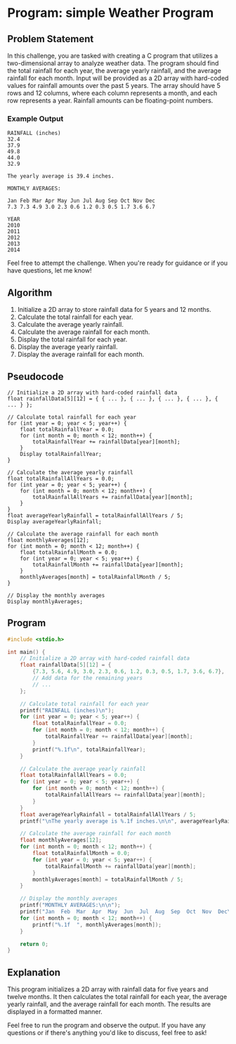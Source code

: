 # Program: simple Weather Program

## Problem Statement

In this challenge, you are tasked with creating a C program that utilizes a two-dimensional array to analyze weather
data. The program should find the total rainfall for each year, the average yearly rainfall, and the average rainfall
for each month. Input will be provided as a 2D array with hard-coded values for rainfall amounts over the past 5 years.
The array should have 5 rows and 12 columns, where each column represents a month, and each row represents a year.
Rainfall amounts can be floating-point numbers.

### Example Output

```plaintext
RAINFALL (inches)
32.4
37.9
49.8
44.0
32.9

The yearly average is 39.4 inches.

MONTHLY AVERAGES:

Jan Feb Mar Apr May Jun Jul Aug Sep Oct Nov Dec
7.3 7.3 4.9 3.0 2.3 0.6 1.2 0.3 0.5 1.7 3.6 6.7

YEAR
2010
2011
2012
2013
2014
```

Feel free to attempt the challenge. When you're ready for guidance or if you have questions, let me know!

## Algorithm

1. Initialize a 2D array to store rainfall data for 5 years and 12 months.
2. Calculate the total rainfall for each year.
3. Calculate the average yearly rainfall.
4. Calculate the average rainfall for each month.
5. Display the total rainfall for each year.
6. Display the average yearly rainfall.
7. Display the average rainfall for each month.

## Pseudocode

```plaintext
// Initialize a 2D array with hard-coded rainfall data
float rainfallData[5][12] = { { ... }, { ... }, { ... }, { ... }, { ... } };

// Calculate total rainfall for each year
for (int year = 0; year < 5; year++) {
    float totalRainfallYear = 0.0;
    for (int month = 0; month < 12; month++) {
        totalRainfallYear += rainfallData[year][month];
    }
    Display totalRainfallYear;
}

// Calculate the average yearly rainfall
float totalRainfallAllYears = 0.0;
for (int year = 0; year < 5; year++) {
    for (int month = 0; month < 12; month++) {
        totalRainfallAllYears += rainfallData[year][month];
    }
}
float averageYearlyRainfall = totalRainfallAllYears / 5;
Display averageYearlyRainfall;

// Calculate the average rainfall for each month
float monthlyAverages[12];
for (int month = 0; month < 12; month++) {
    float totalRainfallMonth = 0.0;
    for (int year = 0; year < 5; year++) {
        totalRainfallMonth += rainfallData[year][month];
    }
    monthlyAverages[month] = totalRainfallMonth / 5;
}

// Display the monthly averages
Display monthlyAverages;
```

## Program

```c
#include <stdio.h>

int main() {
    // Initialize a 2D array with hard-coded rainfall data
    float rainfallData[5][12] = {
        {7.3, 5.6, 4.9, 3.0, 2.3, 0.6, 1.2, 0.3, 0.5, 1.7, 3.6, 6.7},
        // Add data for the remaining years
        // ...
    };

    // Calculate total rainfall for each year
    printf("RAINFALL (inches)\n");
    for (int year = 0; year < 5; year++) {
        float totalRainfallYear = 0.0;
        for (int month = 0; month < 12; month++) {
            totalRainfallYear += rainfallData[year][month];
        }
        printf("%.1f\n", totalRainfallYear);
    }

    // Calculate the average yearly rainfall
    float totalRainfallAllYears = 0.0;
    for (int year = 0; year < 5; year++) {
        for (int month = 0; month < 12; month++) {
            totalRainfallAllYears += rainfallData[year][month];
        }
    }
    float averageYearlyRainfall = totalRainfallAllYears / 5;
    printf("\nThe yearly average is %.1f inches.\n\n", averageYearlyRainfall);

    // Calculate the average rainfall for each month
    float monthlyAverages[12];
    for (int month = 0; month < 12; month++) {
        float totalRainfallMonth = 0.0;
        for (int year = 0; year < 5; year++) {
            totalRainfallMonth += rainfallData[year][month];
        }
        monthlyAverages[month] = totalRainfallMonth / 5;
    }

    // Display the monthly averages
    printf("MONTHLY AVERAGES:\n\n");
    printf("Jan  Feb  Mar  Apr  May  Jun  Jul  Aug  Sep  Oct  Nov  Dec\n");
    for (int month = 0; month < 12; month++) {
        printf("%.1f  ", monthlyAverages[month]);
    }

    return 0;
}
```

## Explanation

This program initializes a 2D array with rainfall data for five years and twelve months. It then calculates the total
rainfall for each year, the average yearly rainfall, and the average rainfall for each month. The results are displayed
in a formatted manner.

Feel free to run the program and observe the output. If you have any questions or if there's anything you'd like to
discuss, feel free to ask!